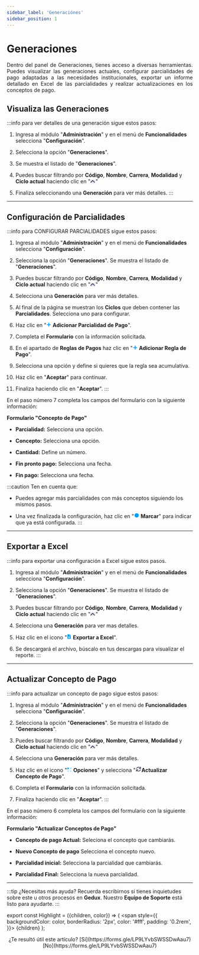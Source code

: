 ```yaml
---
sidebar_label: 'Generaciónes'
sidebar_position: 1
---
```


# Generaciones

<div align="justify">Dentro del panel de Generaciones, tienes acceso a diversas herramientas. Puedes visualizar las generaciones actuales, configurar parcialidades de pago adaptadas a las necesidades institucionales, exportar un informe detallado en Excel de las parcialidades y realizar actualizaciones en los conceptos de pago.</div>

## Visualiza las Generaciones

:::info para ver detalles de una generación sigue estos pasos:

1. Ingresa al módulo "**Administración**" y en el menú de **Funcionalidades** selecciona "**Configuración**".

2. Selecciona la opción "**Generaciones**".

3. Se muestra el listado de "**Generaciones**".

4. Puedes buscar filtrando por **Código**, **Nombre**, **Carrera**, **Modalidad** y **Ciclo actual** haciendo clic en "![](./img/IcoFiL2.png)"

5. Finaliza seleccionando una **Generación** para ver más detalles.
:::
___

## Configuración de Parcialidades

:::info para CONFIGURAR PARCIALIDADES sigue estos pasos:

1. Ingresa al módulo "**Administración**" y en el menú de **Funcionalidades** selecciona "**Configuración**".

2. Selecciona la opción "**Generaciones**". Se muestra el listado de "**Generaciones**".

3. Puedes buscar filtrando por **Código**, **Nombre**, **Carrera**, **Modalidad** y **Ciclo actual** haciendo clic en "![](./img/IcoFiL2.png)"

4. Selecciona una **Generación** para ver más detalles.

5. Al final de la página se muestran los **Ciclos** que deben contener las **Parcialidades**. Selecciona uno para configurar.

6. Haz clic en "![](./img/IcoAdd.png) **Adicionar Parcialidad de Pago**".

7. Completa el **Formulario** con la información solicitada.

8. En el apartado de **Reglas de Pagos** haz clic en "![](./img/IcoAdd.png) **Adicionar Regla de Pago**".

9. Selecciona una opción y define si quieres que la regla sea acumulativa.

10. Haz clic en "**Aceptar**" para continuar.

11. Finaliza haciendo clic en "**Aceptar**".
:::

En el paso número 7 completa los campos del formulario con la siguiente información:

**Formulario "Concepto de Pago"**

* **Parcialidad:** Selecciona una opción.

* **Concepto:** Selecciona una opción.

* **Cantidad:** Define un número.

* **Fin pronto pago:** Selecciona una fecha.

* **Fin pago:** Selecciona una fecha.

:::caution Ten en cuenta que:

+ Puedes agregar más parcialidades con más conceptos siguiendo los mismos pasos.

+ Una vez finalizada la configuración, haz clic en "![](./img/IcoChk.png) **Marcar**" para indicar que ya está configurada.
:::
___

## Exportar a Excel

:::info para exportar una configuración a Excel sigue estos pasos.

1. Ingresa al módulo "**Administración**" y en el menú de **Funcionalidades** selecciona "**Configuración**".

2. Selecciona la opción "**Generaciones**". Se muestra el listado de "**Generaciones**".

4. Puedes buscar filtrando por **Código**, **Nombre**, **Carrera**, **Modalidad** y **Ciclo actual** haciendo clic en "![](./img/IcoFiL2.png)"

5. Selecciona una **Generación** para ver mas detalles.

6. Haz clic en el icono "![](./img/IcoExl.png) **Exportar a Excel**".

7. Se descargará el archivo, búscalo en tus descargas para visualizar el reporte.
:::
___

## Actualizar Concepto de Pago

:::info para actualizar un concepto de pago sigue estos pasos:

1. Ingresa al módulo "**Administración**" y en el menú de **Funcionalidades** selecciona "**Configuración**".

2. Selecciona la opción "**Generaciones**". Se muestra el listado de "**Generaciones**".

3. Puedes buscar filtrando por **Código**, **Nombre**, **Carrera**, **Modalidad** y **Ciclo actual** haciendo clic en "![](./img/IcoFiL2.png)"

4. Selecciona una **Generación** para ver más detalles.

5. Haz clic en el icono "![](./img/IcoOpc.png) **Opciones**" y selecciona "![](./img/IcoAct.png)**Actualizar Concepto de Pago**".

6. Completa el **Formulario** con la información solicitada.

7. Finaliza haciendo clic en "**Aceptar**".
:::

En el paso número 6 completa los campos del formulario con la siguiente información:

**Formulario "Actualizar Conceptos de Pago"**

* **Concepto de pago Actual:** Seleciona el concepto que cambiarás.

* **Nuevo Concepto de pago** Selecciona el concepto nuevo.

* **Parcialidad inicial:** Selecciona la parcialidad que cambiarás.

* **Parcialidad Final:** Selecciona la nueva parcialidad.
___
:::tip ¿Necesitas más ayuda?
Recuerda escribirnos si tienes inquietudes sobre este u otros procesos en **Gedux**. Nuestro **Equipo de Soporte** está listo para ayudarte.
:::

export const Highlight = ({children, color}) => (
  <span
    style={{
      backgroundColor: color,
      borderRadius: '2px',
      color: '#fff',
      padding: '0.2rem',
    }}>
    {children}
  </span>
);

<center>¿Te resultó útil este artículo? <Highlight color="#B0AEAC">[Si](https://forms.gle/LP9LYvbSWSSDwAau7)</Highlight> <Highlight color="#B0AEAC">[No](https://forms.gle/LP9LYvbSWSSDwAau7)</Highlight> </center>

